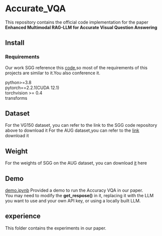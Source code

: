 # Accurate_VQA
This repository contains the official code implementation for the paper **Enhanced Multimodal RAG-LLM for Accurate Visual Question Answering**



## Install
### Requirements
Our work SGG reference this [code](https://github.com/Maelic/SGG-Benchmark/tree/main),so most of the requirements of this projects are similar to it.You also conference it.

python>=3.8  
pytorch==2.2.1(CUDA 12.1)  
torchvision >= 0.4  
transforms 

## Dataset
For the VG150 dataset, you can refer to the link to the SGG code repository above to download it
For the AUG dataset,you can refer to the [link](https://gitee.com/xiaoyibang/lpg-sgg) download it

## Weight
For the weights of SGG on the AUG dataset, you can download [it](https://pan.baidu.com/s/1DZYS1eozHA-SK-Fv-yCFpQ?pwd=0000) here

## Demo
[demo.ipynb](https://github.com/Quan-zzx/Accurate_VQA/blob/main/demo.ipynb) Provided a demo to run the Accuracy VQA in our paper.  
You may need to modify the **get_respose()** in it, replacing it with the LLM you want to use and your own API key, or using a locally built LLM.

## experience
This folder contains the experiments in our paper.

